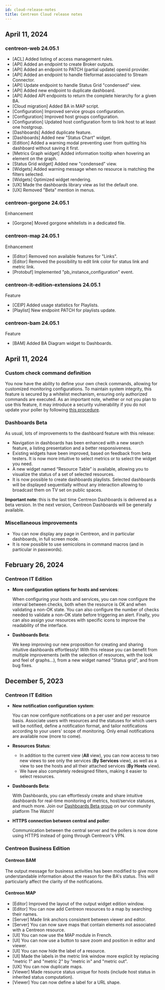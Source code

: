 ```yaml
---
id: cloud-release-notes
title: Centreon Cloud release notes
---
```


## April 11, 2024

### centreon-web 24.05.1

- [ACL] Added listing of access management rules.
- [API] Added an endpoint to create Broker outputs.
- [API] Added an endpoint to PATCH (partial update) openid provider.
- [API] Added an endpoint to handle fileformat associated to Stream Connector.
- [API] Update endpoint to handle Status Grid "condensed" view.
- [API] Added new endpoint to duplicate dashboard.
- [API] Added API endpoints to return the complete hierarchy for a given BA.
- [Cloud migration] Added BA in MAP script.
- [Configuration] Improved service groups configuration.
- [Configuration] Improved host groups configuration.
- [Configuration] Updated host configuration form to link host to at least one hostgroup.
- [Dashboards] Added duplicate feature.
- [Dashboards] Added new "Status Chart" widget.
- [Edition] Added a warning modal preventing user from quitting his dashboard without saving it first.
- [Metrics Graph widget] Added information tooltip when hovering an element on the graph.
- [Status Grid widget] Added new "condensed" view.
- [Widgets] Added warning message when no resource is matching the filters selected.
- [Widgets] Optimized widget rendering.
- [UX] Made the dashboards library view as list the default one.
- [UX] Removed "Beta" mention in menus.

###  centreon-gorgone 24.05.1

Enhancement

- [Gorgone] Moved gorgone whitelists in a dedicated file.

### centreon-map 24.05.1

Enhancement

- [Editor] Removed non available features for "Links".
- [Editor] Removed the possibility to edit link color for status link and metric link.
- [Protobuf] Implemented "pb_instance_configuration" event.


### centreon-it-edition-extensions 24.05.1

Feature

- [CEIP] Added usage statistics for Playlists.
- [Playlist] New endpoint PATCH for playlists update.

### centreon-bam 24.05.1

Feature

- [BAM] Added BA Diagram widget to Dashboards.


## April 11, 2024

### Custom check command definition

You now have the ability to define your own check commands, allowing for customized monitoring configurations.
To maintain system integrity, this feature is secured by a whitelist mechanism, ensuring only authorized commands are executed.
As an important note, whether or not you plan to use this feature, it may introduce a security vulnerability if you do not update your poller by following [this procedure](../installation/poller-update-upgrade.md).

### Dashboards Beta

As usual, lots of improvements to the dashboard feature with this release:
- Navigation in dashboards has been enhanced with a new search feature, a listing presentation and a better responsiveness.
- Existing widgets have been improved, based on feedback from beta testers. It is now more intuitive to select metrics or to select the widget you need.
- A new widget named “Resource Table” is available, allowing you to visualize the status of a set of selected resources.
- It is now possible to create dashboards playlists. Selected dashboards will be displayed sequentially without any interaction allowing to broadcast them on TV set on public spaces.

**Important note**: this is the last time Centreon Dashboards is delivered as a beta version. In the next version, Centreon Dashboards will be generally available.

### Miscellaneous improvements

- You can now display any page in Centreon, and in particular dashboards, in full screen mode.
- It is now possible to use semicolons in command macros (and in particular in passwords).

## February 26, 2024

### Centreon IT Edition

- **More configuration options for hosts and services**:

   When configuring your hosts and services, you can now configure the interval between checks, both when the resource is OK and when validating a non-OK state. You can also configure the number of checks needed to validate a non-OK state before triggering an alert.
Finally, you can also assign your resources with specific icons to improve the readability of the interface. 

- **Dashboards Beta**:

   We keep improving our new proposition for creating and sharing intuitive dashboards effortlessly! With this release you can benefit from multiple improvements (with the selection of resources, with the look and feel of graphs...), from a new widget named "Status grid", and from bug fixes.

## December 5, 2023

### Centreon IT Edition

* **New notification configuration system**:

   You can now configure notifications on a per user and per resource basis.
Associate users with resources and the statuses for which users will be notified, define a notification format, and tailor notifications according to your users' scope of monitoring. Only email notifications are available now (more to come).

* **Resources Status**:

   - In addition to the current view (**All** view), you can now access to two new views to see only the services (**By Services** view), as well as a view to see the hosts and all their attached services (**By Hosts** view).
   - We have also completely redesigned filters, making it easier to select resources.

* **Dashboards Beta**:

   With Dashboards, you can effortlessly create and share intuitive dashboards for real-time monitoring of metrics, host/service statuses, and much more. Join our [Dashboards Beta group](https://thewatch.centreon.com/groups/centreon-dashboards-beta-59) on our community platform The Watch!

* **HTTPS connection between central and poller**:

   Communication between the central server and the pollers is now done using HTTPS instead of going through Centreon's VPN.

### Centreon Business Edition

#### Centreon BAM

The output message for business activities has been modified to give more understandable information about the reason for the BA's status. This will particularly affect the clarity of the notifications.

#### Centreon MAP

- [Editor] Improved the layout of the output widget edition window.
- [Editor] You can now add Centreon resources to a map by searching their names.
- [Server] Made link anchors consistent between viewer and editor.
- [Server] You can now save maps that contain elements not associated with a Centreon resource.
- [UI] You can now use the MAP module in French.
- [UI] You can now use a button to save zoom and position in editor and viewer.
- [UI] You can now hide the label of a resource.
- [UI] Made the labels in the metric link window more explicit by replacing "metric 1" and "metric 2" by "metric in" and "metric out".
- [UX] You can now duplicate maps.
- [Viewer] Made resource status unique for hosts (include host status in inherited status computation).
- [Viewer] You can now define a label for a URL shape.
